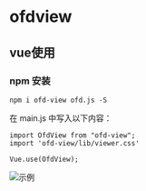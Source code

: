# ofdview

## vue使用

### npm 安装

```
npm i ofd-view ofd.js -S
```

在 main.js 中写入以下内容：

```
import OfdView from "ofd-view";
import 'ofd-view/lib/viewer.css'

Vue.use(OfdView);
```

![示例](https://cdn.jsdelivr.net/npm/ofd-view@0.1.17/img.png)
